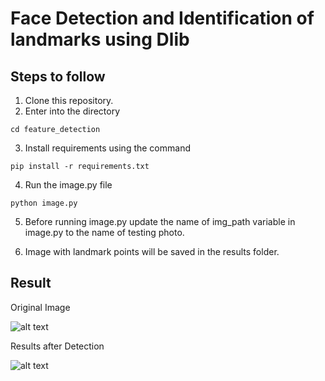 # Face Detection and Identification of landmarks using Dlib

## Steps to follow

 1. Clone this repository.
 2. Enter into the directory

 ```
 cd feature_detection
 ```
 3. Install requirements using the command
 ```
 pip install -r requirements.txt
 ```
 4. Run the image.py file
 ```
 python image.py
 ```
 5. Before running image.py update the name of img_path variable in image.py to the name of testing photo.

 6. Image with landmark points will be saved in the results folder.

## Result

Original Image

![alt text](https://github.com/vishakhagupta10/feature_detection/blob/master/image.jpg)



Results after Detection

![alt text](https://github.com/vishakhagupta10/feature_detection/blob/master/results/image.jpg)





